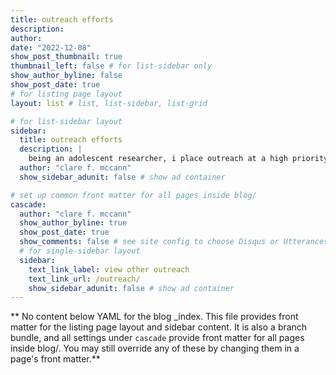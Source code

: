 ```yaml
---
title: outreach efforts
description:
author:
date: "2022-12-08"
show_post_thumbnail: true
thumbnail_left: false # for list-sidebar only
show_author_byline: false
show_post_date: true
# for listing page layout
layout: list # list, list-sidebar, list-grid

# for list-sidebar layout
sidebar:
  title: outreach efforts
  description: |
    being an adolescent researcher, i place outreach at a high priority - read about what i do and have done here!
  author: "clare f. mccann"
  show_sidebar_adunit: false # show ad container

# set up common front matter for all pages inside blog/
cascade:
  author: "clare f. mccann"
  show_author_byline: true
  show_post_date: true
  show_comments: false # see site config to choose Disqus or Utterances
  # for single-sidebar layout
  sidebar:
    text_link_label: view other outreach
    text_link_url: /outreach/
    show_sidebar_adunit: false # show ad container
---
```


** No content below YAML for the blog _index. This file provides front matter for the listing page layout and sidebar content. It is also a branch bundle, and all settings under `cascade` provide front matter for all pages inside blog/. You may still override any of these by changing them in a page's front matter.**
